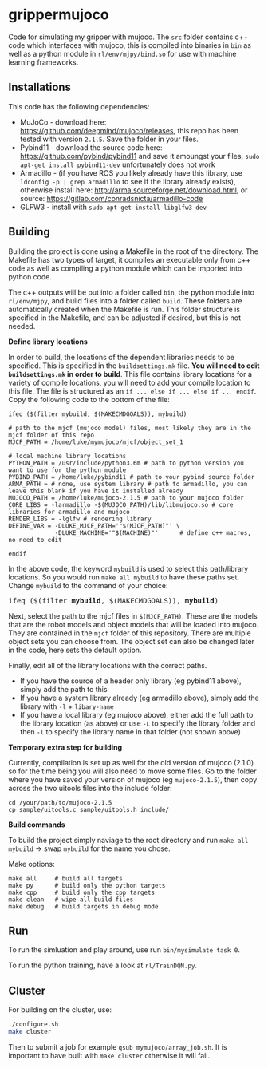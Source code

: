 # grippermujoco

Code for simulating my gripper with mujoco. The ```src``` folder contains c++ code which interfaces with mujoco, this is compiled into binaries in ```bin``` as well as a python module in ```rl/env/mjpy/bind.so``` for use with machine learning frameworks.

## Installations

This code has the following dependencies:

* MuJoCo - download here: https://github.com/deepmind/mujoco/releases, this repo has been tested with version ```2.1.5```. Save the folder in your files.
* Pybind11 - download the source code here: https://github.com/pybind/pybind11 and save it amoungst your files, ```sudo apt-get install pybind11-dev``` unfortunately does not work
* Armadillo - (if you have ROS you likely already have this library, use ```ldconfig -p | grep armadillo``` to see if the library already exists), otherwise install here: http://arma.sourceforge.net/download.html, or source: https://gitlab.com/conradsnicta/armadillo-code
* GLFW3 - install with ```sudo apt-get install libglfw3-dev```

## Building

Building the project is done using a Makefile in the root of the directory. The Makefile has two types of target, it compiles an executable only from c++ code as well as compiling a python module which can be imported into python code.

The c++ outputs will be put into a folder called ```bin```, the python module into ```rl/env/mjpy```, and build files into a folder called ```build```. These folders are automatically created when the Makefile is run. This folder structure is specified in the Makefile, and can be adjusted if desired, but this is not needed.

**Define library locations**

In order to build, the locations of the dependent libraries needs to be specified. This is specified in the ```buildsettings.mk``` file. **You will need to edit ```buildsettings.mk``` in order to build**. This file contains library locations for a variety of compile locations, you will need to add your compile location to this file. The file is structured as an ```if ... else if ... else if ... endif```. Copy the following code to the bottom of the file:


```make
ifeq ($(filter mybuild, $(MAKECMDGOALS)), mybuild)

# path to the mjcf (mujoco model) files, most likely they are in the mjcf folder of this repo
MJCF_PATH = /home/luke/mymujoco/mjcf/object_set_1

# local machine library locations
PYTHON_PATH = /usr/include/python3.6m # path to python version you want to use for the python module
PYBIND_PATH = /home/luke/pybind11 # path to your pybind source folder
ARMA_PATH = # none, use system library # path to armadillo, you can leave this blank if you have it installed already
MUJOCO_PATH = /home/luke/mujoco-2.1.5 # path to your mujoco folder
CORE_LIBS = -larmadillo -$(MUJOCO_PATH)/lib/libmujoco.so # core libraries for armadillo and mujoco
RENDER_LIBS = -lglfw # rendering library
DEFINE_VAR = -DLUKE_MJCF_PATH='"$(MJCF_PATH)"' \
             -DLUKE_MACHINE='"$(MACHINE)"'      # define c++ macros, no need to edit

endif
```

In the above code, the keyword ```mybuild``` is used to select this path/library locations. So you would run ```make all mybuild``` to have these paths set. Change ```mybuild``` to the command of your choice:

<pre>
ifeq ($(filter <b>mybuild</b>, $(MAKECMDGOALS)), <b>mybuild</b>)
</pre>

Next, select the path to the mjcf files in ```$(MJCF_PATH)```. These are the models that are the robot models and object models that will be loaded into mujoco. They are contained in the ```mjcf``` folder of this repository. There are multiple object sets you can choose from. The object set can also be changed later in the code, here sets the default option.

Finally, edit all of the library locations with the correct paths.
* If you have the source of a header only library (eg pybind11 above), simply add the path to this
* If you have a system library already (eg armadillo above), simply add the library with ```-l``` + ```libary-name```
* If you have a local library (eg mujoco above), either add the full path to the library location (as above) or use ```-L``` to specify the library folder and then ```-l``` to specify the library name in that folder (not shown above)

**Temporary extra step for building**

Currently, compilation is set up as well for the old version of mujoco (2.1.0) so for the time being you will also need to move some files. Go to the folder where you have saved your version of mujoco (eg ```mujoco-2.1.5```), then copy across the two uitools files into the include folder:

```shell
cd /your/path/to/mujoco-2.1.5
cp sample/uitools.c sample/uitools.h include/
```
**Build commands**

To build the project simply naviage to the root directory and run ```make all mybuild``` -> swap ```mybuild``` for the name you chose.

Make options:

```make
make all     # build all targets
make py      # build only the python targets
make cpp     # build only the cpp targets
make clean   # wipe all build files
make debug   # build targets in debug mode
```

## Run

To run the simluation and play around, use run ```bin/mysimulate task 0```.

To run the python training, have a look at ```rl/TrainDQN.py```.

## Cluster

For building on the cluster, use:
```bash
./configure.sh
make cluster
```

Then to submit a job for example ```qsub mymujoco/array_job.sh```. It is important to have built with ```make cluster``` otherwise it will fail.


